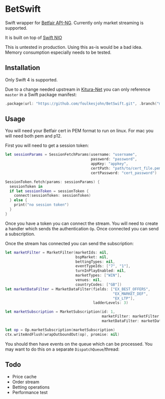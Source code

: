 # BetSwift

Swift wrapper for [Betfair API-NG](http://docs.developer.betfair.com/docs/display/1smk3cen4v3lu3yomq5qye0ni). Currently only market streaming is supported.

It is built on top of [Swift NIO](https://github.com/apple/swift-nio)

This is untested in production. Using this as-is would be a bad idea. Memory consumption especially needs to be tested.

## Installation

Only Swift 4 is supported.

Due to a change needed upstream in [Kitura-Net](https://github.com/IBM-Swift/Kitura-net/pull/215) you can only reference `master` in a Swift package manifest:

```swift
.package(url: "https://github.com/foulkesjohn/BetSwift.git", .branch("master"))
```

## Usage

You will need your Betfair cert in PEM format to run on linux. For mac you will need both pem and p12.

First you will need to get a session token:

```swift
let sessionParams = SessionFetchParams(username: "username",
                                       password: "password",
                                       appKey: "appkey",
                                       certPath: "path/to/cert_file.pem",
                                       certPassword: "cert_password")

SessionToken.fetch(params: sessionParams) {
  sessionToken in
  if let sessionToken = sessionToken {
    connect(sessionToken: sessionToken)
  } else {
    print("no session token")
  }
}
```

Once you have a token you can connect the stream. You will need to create a handler which sends the authentication `Op`. Once connected you can send a subscription.

Once the stream has connected you can send the subscription:

```swift
let marketFilter = MarketFilter(marketIds: nil,
                                bspMarket: nil,
                                bettingTypes: nil,
                                eventTypeIds: ["7", "1"],
                                turnInPlayEnabled: nil,
                                marketTypes: ["WIN"],
                                venues: nil,
                                countryCodes: ["GB"])
let marketDataFilter = MarketDataFilter(fields: ["EX_BEST_OFFERS",
                                                 "EX_MARKET_DEF",
                                                 "EX_LTP"],
                                        ladderLevels: 3)

let marketSubscription = MarketSubscription(id: 1,
                                            marketFilter: marketFilter,
                                            marketDataFilter: marketDataFilter)

let op = Op.marketSubscription(marketSubscription)
ctx.writeAndFlush(wrapOutboundOut(op), promise: nil)
```

You should then have events on the queue which can be processed. You may want to do this on a separate `DispatchQueue`/thread:

## Todo

- Price cache
- Order stream
- Betting operations
- Performance test
